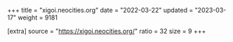 +++
title = "xigoi.neocities.org"
date = "2022-03-22"
updated = "2023-03-17"
weight = 9181

[extra]
source = "https://xigoi.neocities.org/"
ratio = 32
size = 9
+++
